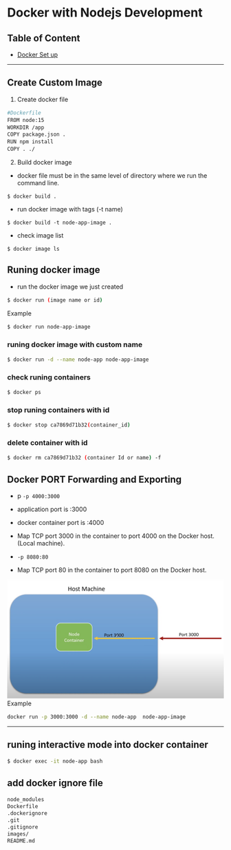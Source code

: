 # Docker with Nodejs Development

## Table of Content 

- [Docker Set up]()

---

## Create Custom Image

1. Create docker file


```sh
#Dockerfile
FROM node:15
WORKDIR /app
COPY package.json .
RUN npm install
COPY . ./
```
2. Build docker image
- docker file must be in the same level of directory where we run the command line. 
```
$ docker build .
```
- run docker image  with tags  (-t name)
```
$ docker build -t node-app-image .
```

- check image list
``` 
$ docker image ls
```

## Runing docker image 
- run the docker image we just created

```sh
$ docker run (image name or id)
```
Example
```sh
$ docker run node-app-image
```
### runing docker image with custom name

```sh
$ docker run -d --name node-app node-app-image
```

### check runing containers

```sh
$ docker ps
```

### stop runing containers with id
```sh
$ docker stop ca7869d71b32(container_id)
```

### delete container with id
```sh
$ docker rm ca7869d71b32 (container Id or name) -f
```

## Docker PORT Forwarding and Exporting

- p ``` -p 4000:3000 ```

- application port is :3000

- docker container port is :4000

- Map TCP port 3000 in the container to port 4000 on the Docker host. (Local machine).

- ```-p 8080:80```	
- Map TCP port 80 in the container to port 8080 on the Docker host.

![docker port mapping](./images/docker-port-mapping.png)
Example
```sh
docker run -p 3000:3000 -d --name node-app  node-app-image
```


---
##  runing interactive mode into docker container

```sh
$ docker exec -it node-app bash
```

## add docker ignore file

```
node_modules
Dockerfile
.dockerignore
.git
.gitignore
images/
README.md
```